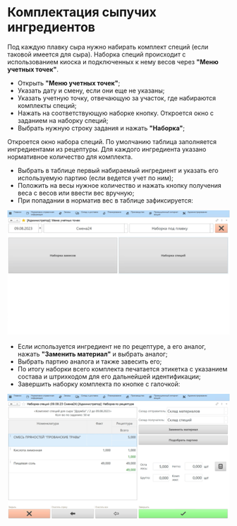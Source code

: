 # Комплектация сыпучих ингредиентов


Под каждую плавку сыра нужно набирать комплект специй (если таковой
имеется для сыра). Наборка специй происходит с использованием киоска и
подключенных к нему весов через **"Меню учетных точек"**.

-   Открыть **"Меню учетных точек"**;
-   Указать дату и смену, если они еще не указаны;
-   Указать учетную точку, отвечающую за участок, где набираются
    комплекты специй;
-   Нажать на соответствующую наборке кнопку. Откроется окно с заданием
    на наборку специй;
-   Выбрать нужную строку задания и нажать **"Наборка"**;

Откроется окно набора специй. По умолчанию таблица заполняется ингредиентами из рецептуры. Для каждого ингредиента указано нормативное количество для комплекта.

-   Выбрать в таблице первый набираемый ингредиент и указать его используемую партию (если
    ведется учет по ним);
-   Положить на весы нужное количество и нажать кнопку получения веса с
    весов или ввести вес вручную;
-   При попадании в норматив вес в таблице зафиксируется:  
    
![](BulkIngredients.assets/1.gif)

-   Если используется ингредиент не по рецептуре, а его аналог, нажать
    **"Заменить материал"** и выбрать аналог;
-   Выбрать партию аналога и также завесить его;
-   По итогу наборки всего комплекта печатается этикетка с указанием
    состава и штрихкодом для его дальнейшей идентификации;
-   Завершить наборку комплекта по кнопке с галочкой:  

![](BulkIngredients.assets/2.gif)

